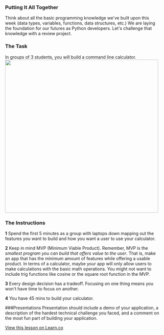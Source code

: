 

### Putting It All Together
 Think about all the basic programming knowledge we've built upon this week (data types, variables, functions, data structures, etc.) We are laying the foundation for our futures as Python developers. Let's challenge that knowledge with a review project.

### The Task
In groups of 3 students, you will build a command line calculator.
<img src="https://after-school-assets.s3.amazonaws.com/calculator.gif" width="500px">

### The Instructions
**1** Spend the first 5 minutes as a group with laptops down mapping out the features you want to build and how you want a user to use your calculator.

**2** Keep in mind MVP (Minimum Viable Product). Remember, MVP is the _smallest program you can build that offers value to the user_. That is, make an app that has the minimum amount of features while offering a usable product. In terms of a calculator, maybe your app will only allow users to make calculations with the basic math operations. You might not want to include trig functions like cosine or the square root function in the MVP.

**3** Every design decision has a tradeoff. Focusing on one thing means you won't have time to focus on another.

**4** You have 45 mins to build your calculator.

###Presentations
Presentation should include a demo of your application, a description of the hardest technical challenge you faced, and a comment on the most fun part of building your application.

<a href='https://learn.co/lessons/cssi-5-calculator-project' data-visibility='hidden'>View this lesson on Learn.co</a>
